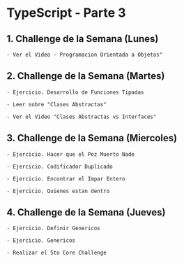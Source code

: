 # TypeScript - Parte 3

## 1. Challenge de la Semana (Lunes)

    - Ver el Video - Programacion Orientada a Objetos"

## 2. Challenge de la Semana (Martes)

    - Ejercicio. Desarrollo de Funciones Tipadas

    - Leer sobre "Clases Abstractas"

    - Ver el Video "Clases Abstractas vs Interfaces"

## 3. Challenge de la Semana (Miercoles)

    - Ejercicio. Hacer que el Pez Muerto Nade

    - Ejercicio. Codificador Duplicado

    - Ejercicio. Encontrar el Impar Entero

    - Ejercicio. Quienes estan dentro

## 4. Challenge de la Semana (Jueves)

    - Ejercicio. Definir Genericos

    - Ejercicio. Genericos

    - Realizar el 5to Core Challenge